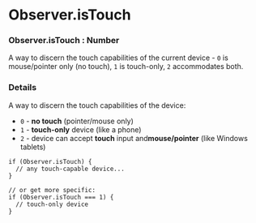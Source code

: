 # Observer.isTouch

### Observer.isTouch : Number

A way to discern the touch capabilities of the current device - `0` is mouse/pointer only (no touch), `1` is touch-only, `2` accommodates both.

### Details[​](#details "Direct link to Details")

A way to discern the touch capabilities of the device:

* `0` - **no touch** (pointer/mouse only)
* `1` - **touch-only** device (like a phone)
* `2` - device can accept **touch** input and**mouse/pointer** (like Windows tablets)

```
if (Observer.isTouch) {
  // any touch-capable device...
}

// or get more specific:
if (Observer.isTouch === 1) {
  // touch-only device
}
```

